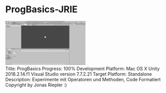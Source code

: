 # ProgBasics-JRIE
<div>

<img src="./Screenshots/WelcomeScene.png" width="250">
</div>
Title: ProgBasics
Progress: 100%
Development Platform: Mac OS X	Unity 2018.2.14.f1	Visual Studio version 7.7.2.21	
Target Platform: Standalone
Description: Experimente mit Operatoren und Methoden, Code Formatiert 
Copyright by Jonas Riepler :)
